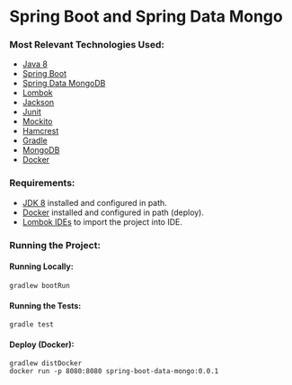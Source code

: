 # Spring Boot and Spring Data Mongo



### Most Relevant Technologies Used:
* [Java 8](https://www.java.com/pt_BR/download/faq/java8.xml)
* [Spring Boot](https://spring.io/projects/spring-boot)
* [Spring Data MongoDB](https://projects.spring.io/spring-data-mongodb/)
* [Lombok](https://projectlombok.org/)
* [Jackson](https://github.com/FasterXML/jackson)
* [Junit](https://junit.org/junit4/)
* [Mockito](https://site.mockito.org/)
* [Hamcrest](http://hamcrest.org/)
* [Gradle](https://gradle.org/)
* [MongoDB](https://www.mongodb.com/)
* [Docker](https://www.docker.com/)

### Requirements:

* [JDK 8](https://www.oracle.com/technetwork/pt/java/javase/downloads/jdk8-downloads-2133151.html) installed and configured in path.
* [Docker](https://docs.docker.com/install/) installed and configured in path (deploy).
* [Lombok IDEs](https://projectlombok.org/setup/overview) to import the project into IDE.

### Running the Project:

#### Running Locally:
```
gradlew bootRun
```

#### Running the Tests:
```
gradle test
```


#### Deploy (Docker):
```
gradlew distDocker
docker run -p 8080:8080 spring-boot-data-mongo:0.0.1
```



